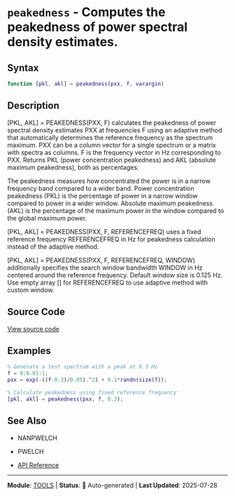 # `peakedness` - Computes the peakedness of power spectral density estimates.

## Syntax

```matlab
function [pkl, akl] = peakedness(pxx, f, varargin)
```

## Description

[PKL, AKL] = PEAKEDNESS(PXX, F) calculates the peakedness of power spectral density estimates PXX at frequencies F using an adaptive method that automatically determines the reference frequency as the spectrum maximum. PXX can be a column vector for a single spectrum or a matrix with spectra as columns. F is the frequency vector in Hz corresponding to PXX. Returns PKL (power concentration peakedness) and AKL (absolute maximum peakedness), both as percentages.

The peakedness measures how concentrated the power is in a narrow frequency band compared to a wider band. Power concentration peakedness (PKL) is the percentage of power in a narrow window compared to power in a wider window. Absolute maximum peakedness (AKL) is the percentage of the maximum power in the window compared to the global maximum power.

[PKL, AKL] = PEAKEDNESS(PXX, F, REFERENCEFREQ) uses a fixed reference frequency REFERENCEFREQ in Hz for peakedness calculation instead of the adaptive method.

[PKL, AKL] = PEAKEDNESS(PXX, F, REFERENCEFREQ, WINDOW) additionally specifies the search window bandwidth WINDOW in Hz centered around the reference frequency. Default window size is 0.125 Hz. Use empty array [] for REFERENCEFREQ to use adaptive method with custom window.

## Source Code

[View source code](../../../src/tools/peakedness.m)

## Examples

```matlab
% Generate a test spectrum with a peak at 0.3 Hz
f = 0:0.01:1;
pxx = exp(-((f-0.3)/0.05).^2) + 0.1*randn(size(f));

% Calculate peakedness using fixed reference frequency
[pkl, akl] = peakedness(pxx, f, 0.3);
```

## See Also

- NANPWELCH
- PWELCH

- [API Reference](../README.md)

---

**Module**: [TOOLS](README.md) | **Status**: 🔄 Auto-generated | **Last Updated**: 2025-07-28
